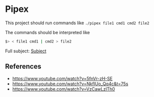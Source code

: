 # Pipex

This project should run commands like `./pipex file1 cmd1 cmd2 file2`


The commands should be interpreted like
```sh
$> < file1 cmd1 | cmd2 > file2
```

Full subject:
[Subject](.assets/pipex.pdf)

## References
- https://www.youtube.com/watch?v=5fnVr-zH-SE
- https://www.youtube.com/watch?v=NkfIUo_Qq4c&t=75s
- https://www.youtube.com/watch?v=VzCawLzITh0

